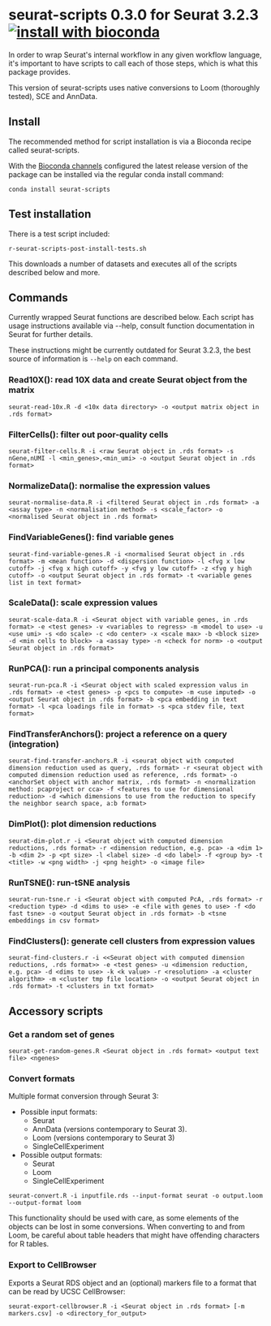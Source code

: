# seurat-scripts 0.3.0 for Seurat 3.2.3 [![install with bioconda](https://img.shields.io/badge/install%20with-bioconda-brightgreen.svg?style=flat)](http://bioconda.github.io/recipes/seurat-scripts/README.html)

In order to wrap Seurat's internal workflow in any given workflow language, it's important to have scripts to call each of those steps, which is what this package provides.

This version of seurat-scripts uses native conversions to Loom (thoroughly tested), SCE and AnnData.

## Install

The recommended method for script installation is via a Bioconda recipe called seurat-scripts.

With the [Bioconda channels](https://bioconda.github.io/#set-up-channels) configured the latest release version of the package can be installed via the regular conda install command:

```
conda install seurat-scripts
```

## Test installation

There is a test script included:

```
r-seurat-scripts-post-install-tests.sh
```

This downloads a number of datasets and executes all of the scripts described below and more.

## Commands

Currently wrapped Seurat functions are described below. Each script has usage instructions available via --help, consult function documentation in Seurat for further details.

These instructions might be currently outdated for Seurat 3.2.3, the best source of information is `--help` on each command.

###  Read10X(): read 10X data and create Seurat object from the matrix

```
seurat-read-10x.R -d <10x data directory> -o <output matrix object in .rds format>
```

### FilterCells(): filter out poor-quality cells

```
seurat-filter-cells.R -i <raw Seurat object in .rds format> -s nGene,nUMI -l <min_genes>,<min_umi> -o <output Seurat object in .rds format>
```

### NormalizeData(): normalise the expression values

```
seurat-normalise-data.R -i <filtered Seurat object in .rds format> -a <assay type> -n <normalisation method> -s <scale_factor> -o <normalised Seurat object in .rds format>
```

### FindVariableGenes(): find variable genes

```
seurat-find-variable-genes.R -i <normalised Seurat object in .rds format> -m <mean function> -d <dispersion function> -l <fvg x low cutoff> -j <fvg x high cutoff> -y <fvg y low cutoff> -z <fvg y high cutoff> -o <output Seurat object in .rds format> -t <variable genes list in text format>
```

### ScaleData(): scale expression values

```
seurat-scale-data.R -i <Seurat object with variable genes, in .rds format> -e <test genes> -v <variables to regress> -m <model to use> -u <use umi> -s <do scale> -c <do center> -x <scale max> -b <block size> -d <min cells to block> -a <assay type> -n <check for norm> -o <output Seurat object in .rds format>
```

### RunPCA(): run a principal components analysis

```
seurat-run-pca.R -i <Seurat object with scaled expression valus in .rds format> -e <test genes> -p <pcs to compute> -m <use imputed> -o <output Seurat object in .rds format> -b <pca embedding in text format> -l <pca loadings file in format> -s <pca stdev file, text format>
```

### FindTransferAnchors(): project a reference on a query (integration)

```
seurat-find-transfer-anchors.R -i <seurat object with computed dimension reduction used as query, .rds format> -r <seurat object with computed dimension reduction used as reference, .rds format> -o <anchorSet object with anchor matrix, .rds format> -n <normalization method: pcaproject or cca> -f <features to use for dimensional reduction> -d <which dimensions to use from the reduction to specify the neighbor search space, a:b format>    
```

### DimPlot(): plot dimension reductions

```
seurat-dim-plot.r -i <Seurat object with computed dimension reductions, .rds format> -r <dimension reduction, e.g. pca> -a <dim 1> -b <dim 2> -p <pt size> -l <label size> -d <do label> -f <group by> -t <title> -w <png width> -j <png height> -o <image file>
```

### RunTSNE(): run-tSNE analysis

```
seurat-run-tsne.r -i <Seurat object with computed PcA, .rds format> -r <reduction type> -d <dims to use> -e <file with genes to use> -f <do fast tsne> -o <output Seurat object in .rds format> -b <tsne embeddings in csv format>
```

### FindClusters(): generate cell clusters from expression values

```
seurat-find-clusters.r -i <<Seurat object with computed dimension reductions, .rds format>> -e <test genes> -u <dimension reduction, e.g. pca> -d <dims to use> -k <k value> -r <resolution> -a <cluster algorithm> -m <cluster tmp file location> -o <output Seurat object in .rds format> -t <clusters in txt format>
```

## Accessory scripts

### Get a random set of genes

```
seurat-get-random-genes.R <Seurat object in .rds format> <output text file> <ngenes>
```

### Convert formats

Multiple format conversion through Seurat 3:
- Possible input formats:
  - Seurat
  - AnnData (versions contemporary to Seurat 3).
  - Loom (versions contemporary to Seurat 3)
  - SingleCellExperiment
- Possible output formats:
  - Seurat
  - Loom
  - SingleCellExperiment


```
seurat-convert.R -i inputfile.rds --input-format seurat -o output.loom --output-format loom
```

This functionality should be used with care, as some elements of the objects can be lost in some conversions. When converting to and from Loom, be careful about table headers that might have offending characters for R tables.

### Export to CellBrowser

Exports a Seurat RDS object and an (optional) markers file to a format that can be read by UCSC CellBrowser:

```
seurat-export-cellbrowser.R -i <Seurat object in .rds format> [-m markers.csv] -o <directory_for_output>
```
